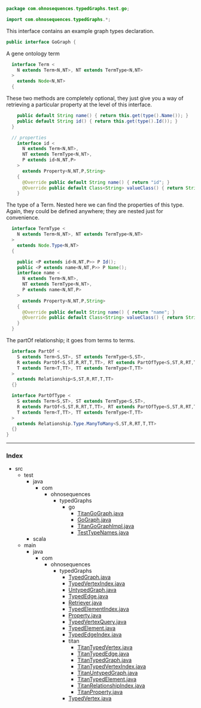 
```java
package com.ohnosequences.typedGraphs.test.go;

import com.ohnosequences.typedGraphs.*;
```


This interface contains an example graph types declaration.


```java
public interface GoGraph {
```


A gene ontology term


```java
  interface Term <
    N extends Term<N,NT>, NT extends TermType<N,NT>
  >
    extends Node<N,NT>
  {
```


These two methods are completely optional, they just give you a way of retrieving a particular property at the level of this interface.


```java
    public default String name() { return this.get(type().Name()); }
    public default String id() { return this.get(type().Id()); }
  }

  // properties
    interface id <
      N extends Term<N,NT>,
      NT extends TermType<N,NT>,
      P extends id<N,NT,P>
    > 
      extends Property<N,NT,P,String> 
    {
      @Override public default String name() { return "id"; } 
      @Override public default Class<String> valueClass() { return String.class; }
    }
```


The type of a Term. Nested here we can find the properties of this type. Again, they could be defined anywhere; they are nested just for convenience.


```java
  interface TermType <
    N extends Term<N,NT>, NT extends TermType<N,NT>
  > 
    extends Node.Type<N,NT>
  {

    public <P extends id<N,NT,P>> P Id();
    public <P extends name<N,NT,P>> P Name();
    interface name <
      N extends Term<N,NT>,
      NT extends TermType<N,NT>,
      P extends name<N,NT,P>
    > 
      extends Property<N,NT,P,String> 
    {
      @Override public default String name() { return "name"; } 
      @Override public default Class<String> valueClass() { return String.class; }
    }
  }
```


  The partOf relationship; it goes from terms to terms.


```java
  interface PartOf <
    S extends Term<S,ST>, ST extends TermType<S,ST>,
    R extends PartOf<S,ST,R,RT,T,TT>, RT extends PartOfType<S,ST,R,RT,T,TT>,
    T extends Term<T,TT>, TT extends TermType<T,TT>
  >
    extends Relationship<S,ST,R,RT,T,TT>
  {}

  interface PartOfType <
    S extends Term<S,ST>, ST extends TermType<S,ST>,
    R extends PartOf<S,ST,R,RT,T,TT>, RT extends PartOfType<S,ST,R,RT,T,TT>,
    T extends Term<T,TT>, TT extends TermType<T,TT>
  >
    extends Relationship.Type.ManyToMany<S,ST,R,RT,T,TT>
  {} 
}
```


------

### Index

+ src
  + test
    + java
      + com
        + ohnosequences
          + typedGraphs
            + go
              + [TitanGoGraph.java][test/java/com/ohnosequences/typedGraphs/go/TitanGoGraph.java]
              + [GoGraph.java][test/java/com/ohnosequences/typedGraphs/go/GoGraph.java]
              + [TitanGoGraphImpl.java][test/java/com/ohnosequences/typedGraphs/go/TitanGoGraphImpl.java]
              + [TestTypeNames.java][test/java/com/ohnosequences/typedGraphs/go/TestTypeNames.java]
    + scala
  + main
    + java
      + com
        + ohnosequences
          + typedGraphs
            + [TypedGraph.java][main/java/com/ohnosequences/typedGraphs/TypedGraph.java]
            + [TypedVertexIndex.java][main/java/com/ohnosequences/typedGraphs/TypedVertexIndex.java]
            + [UntypedGraph.java][main/java/com/ohnosequences/typedGraphs/UntypedGraph.java]
            + [TypedEdge.java][main/java/com/ohnosequences/typedGraphs/TypedEdge.java]
            + [Retriever.java][main/java/com/ohnosequences/typedGraphs/Retriever.java]
            + [TypedElementIndex.java][main/java/com/ohnosequences/typedGraphs/TypedElementIndex.java]
            + [Property.java][main/java/com/ohnosequences/typedGraphs/Property.java]
            + [TypedVertexQuery.java][main/java/com/ohnosequences/typedGraphs/TypedVertexQuery.java]
            + [TypedElement.java][main/java/com/ohnosequences/typedGraphs/TypedElement.java]
            + [TypedEdgeIndex.java][main/java/com/ohnosequences/typedGraphs/TypedEdgeIndex.java]
            + titan
              + [TitanTypedVertex.java][main/java/com/ohnosequences/typedGraphs/titan/TitanTypedVertex.java]
              + [TitanTypedEdge.java][main/java/com/ohnosequences/typedGraphs/titan/TitanTypedEdge.java]
              + [TitanTypedGraph.java][main/java/com/ohnosequences/typedGraphs/titan/TitanTypedGraph.java]
              + [TitanTypedVertexIndex.java][main/java/com/ohnosequences/typedGraphs/titan/TitanTypedVertexIndex.java]
              + [TitanUntypedGraph.java][main/java/com/ohnosequences/typedGraphs/titan/TitanUntypedGraph.java]
              + [TitanTypedElement.java][main/java/com/ohnosequences/typedGraphs/titan/TitanTypedElement.java]
              + [TitanRelationshipIndex.java][main/java/com/ohnosequences/typedGraphs/titan/TitanRelationshipIndex.java]
              + [TitanProperty.java][main/java/com/ohnosequences/typedGraphs/titan/TitanProperty.java]
            + [TypedVertex.java][main/java/com/ohnosequences/typedGraphs/TypedVertex.java]

[test/java/com/ohnosequences/typedGraphs/go/TitanGoGraph.java]: TitanGoGraph.java.md
[test/java/com/ohnosequences/typedGraphs/go/GoGraph.java]: GoGraph.java.md
[test/java/com/ohnosequences/typedGraphs/go/TitanGoGraphImpl.java]: TitanGoGraphImpl.java.md
[test/java/com/ohnosequences/typedGraphs/go/TestTypeNames.java]: TestTypeNames.java.md
[main/java/com/ohnosequences/typedGraphs/TypedGraph.java]: ../../../../../../main/java/com/ohnosequences/typedGraphs/TypedGraph.java.md
[main/java/com/ohnosequences/typedGraphs/TypedVertexIndex.java]: ../../../../../../main/java/com/ohnosequences/typedGraphs/TypedVertexIndex.java.md
[main/java/com/ohnosequences/typedGraphs/UntypedGraph.java]: ../../../../../../main/java/com/ohnosequences/typedGraphs/UntypedGraph.java.md
[main/java/com/ohnosequences/typedGraphs/TypedEdge.java]: ../../../../../../main/java/com/ohnosequences/typedGraphs/TypedEdge.java.md
[main/java/com/ohnosequences/typedGraphs/Retriever.java]: ../../../../../../main/java/com/ohnosequences/typedGraphs/Retriever.java.md
[main/java/com/ohnosequences/typedGraphs/TypedElementIndex.java]: ../../../../../../main/java/com/ohnosequences/typedGraphs/TypedElementIndex.java.md
[main/java/com/ohnosequences/typedGraphs/Property.java]: ../../../../../../main/java/com/ohnosequences/typedGraphs/Property.java.md
[main/java/com/ohnosequences/typedGraphs/TypedVertexQuery.java]: ../../../../../../main/java/com/ohnosequences/typedGraphs/TypedVertexQuery.java.md
[main/java/com/ohnosequences/typedGraphs/TypedElement.java]: ../../../../../../main/java/com/ohnosequences/typedGraphs/TypedElement.java.md
[main/java/com/ohnosequences/typedGraphs/TypedEdgeIndex.java]: ../../../../../../main/java/com/ohnosequences/typedGraphs/TypedEdgeIndex.java.md
[main/java/com/ohnosequences/typedGraphs/titan/TitanTypedVertex.java]: ../../../../../../main/java/com/ohnosequences/typedGraphs/titan/TitanTypedVertex.java.md
[main/java/com/ohnosequences/typedGraphs/titan/TitanTypedEdge.java]: ../../../../../../main/java/com/ohnosequences/typedGraphs/titan/TitanTypedEdge.java.md
[main/java/com/ohnosequences/typedGraphs/titan/TitanTypedGraph.java]: ../../../../../../main/java/com/ohnosequences/typedGraphs/titan/TitanTypedGraph.java.md
[main/java/com/ohnosequences/typedGraphs/titan/TitanTypedVertexIndex.java]: ../../../../../../main/java/com/ohnosequences/typedGraphs/titan/TitanTypedVertexIndex.java.md
[main/java/com/ohnosequences/typedGraphs/titan/TitanUntypedGraph.java]: ../../../../../../main/java/com/ohnosequences/typedGraphs/titan/TitanUntypedGraph.java.md
[main/java/com/ohnosequences/typedGraphs/titan/TitanTypedElement.java]: ../../../../../../main/java/com/ohnosequences/typedGraphs/titan/TitanTypedElement.java.md
[main/java/com/ohnosequences/typedGraphs/titan/TitanRelationshipIndex.java]: ../../../../../../main/java/com/ohnosequences/typedGraphs/titan/TitanRelationshipIndex.java.md
[main/java/com/ohnosequences/typedGraphs/titan/TitanProperty.java]: ../../../../../../main/java/com/ohnosequences/typedGraphs/titan/TitanProperty.java.md
[main/java/com/ohnosequences/typedGraphs/TypedVertex.java]: ../../../../../../main/java/com/ohnosequences/typedGraphs/TypedVertex.java.md